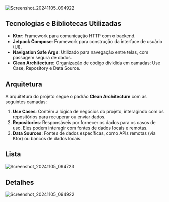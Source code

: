 ![Screenshot_20241105_094922](https://github.com/user-attachments/assets/6a1774a8-7c74-4b1b-b988-50d523edab2e)
## Tecnologias e Bibliotecas Utilizadas

- **Ktor**: Framework para comunicação HTTP com o backend.
- **Jetpack Compose**: Framework para construção da interface de usuário (UI).
- **Navigation Safe Args**: Utilizado para navegação entre telas, com passagem segura de dados.
- **Clean Architecture**: Organização de código dividida em camadas: Use Case, Repository e Data Source.
  
## Arquitetura

A arquitetura do projeto segue o padrão **Clean Architecture** com as seguintes camadas:

1. **Use Cases**: Contém a lógica de negócios do projeto, interagindo com os repositórios para recuperar ou enviar dados.
2. **Repositories**: Responsáveis por fornecer os dados para os casos de uso. Eles podem interagir com fontes de dados locais e remotas.
3. **Data Sources**: Fontes de dados específicas, como APIs remotas (via Ktor) ou bancos de dados locais.

## Lista

![Screenshot_20241105_094723](https://github.com/user-attachments/assets/07d362ef-c497-4abc-9a9c-2e45eef5e3c9)

## Detalhes

![Screenshot_20241105_094922](https://github.com/user-attachments/assets/925a73d3-2fc5-4013-aa1e-6a0b266ce0d3)
